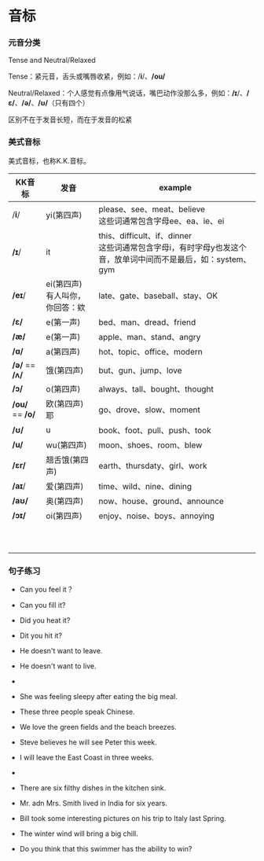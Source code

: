 # 音标

### 元音分类

Tense and Neutral/Relaxed

Tense：紧元音，舌头或嘴唇收紧，例如：/**i**/、**/ou/**

Neutral/Relaxed：个人感觉有点像用气说话，嘴巴动作没那么多，例如：**/ɪ**/、**/ɛ/**、**/ə/**、**/ʊ/**（只有四个）

区别不在于发音长短，而在于发音的松紧

### 美式音标

美式音标，也称K.K.音标。

| KK音标              | 发音                                 | example                                                      |
| ------------------- | ------------------------------------ | ------------------------------------------------------------ |
| /**i**/             | yi(第四声)                           | please、see、meat、believe<br />这些词通常包含字母ee、ea、ie、ei |
| **/ɪ**/             | it                                   | this、difficult、if、dinner<br />这些词通常包含字母i，有时字母y也发这个音，放单词中间而不是最后，如：system、gym |
| **/eɪ**/            | ei(第四声)<br />有人叫你，你回答：欸 | late、gate、baseball、stay、OK                               |
| **/ɛ/**             | e(第一声)                            | bed、man、dread、friend                                      |
| **/æ/**             | e(第一声)                            | apple、man、stand、angry                                     |
| **/ɑ/**             | a(第四声)                            | hot、topic、office、modern                                   |
| **/ə/** == **/ʌ/**  | 饿(第四声)                           | but、gun、jump、love                                         |
| **/ɔ/**             | o(第四声)                            | always、tall、bought、thought                                |
| **/ou/** == **/o/** | 欧(第四声) 耶                        | go、drove、slow、moment                                      |
| **/ʊ/**             | u                                    | book、foot、pull、push、took                                 |
| **/u/**             | wu(第四声)                           | moon、shoes、room、blew                                      |
| **/ɛr/**            | 翘舌饿(第四声)                       | earth、thursdaty、girl、work                                 |
| **/аɪ**/            | 爱(第四声)                           | time、wild、nine、dining                                     |
| **/aʊ/**            | 奥(第四声)                           | now、house、ground、announce                                 |
| **/ɔɪ/**            | oi(第四声)                           | enjoy、noise、boys、annoying                                 |
|                     |                                      |                                                              |
|                     |                                      |                                                              |
|                     |                                      |                                                              |
|                     |                                      |                                                              |
|                     |                                      |                                                              |
|                     |                                      |                                                              |
|                     |                                      |                                                              |
|                     |                                      |                                                              |
|                     |                                      |                                                              |
|                     |                                      |                                                              |



### 句子练习

- Can you feel it？
- Can you fill it?
- Did you heat it?
- Dit you hit it?
- He doesn't want to leave.
- He doesn't want to live.
- 
- She was feeling sleepy after eating the big meal.
- These three people speak Chinese.
- We love the green fields and the beach breezes.
- Steve believes he will see Peter this week.
- I will leave the East Coast in three weeks.
- 

- There are six filthy dishes in the kitchen sink.
- Mr. adn Mrs. Smith lived in India for six years.
- Bill took some interesting pictures on his trip to Italy last Spring.
- The winter wind will bring a big chill.
- Do you think that this swimmer has the ability to win?



